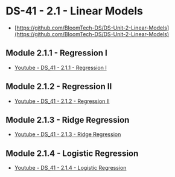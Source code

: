 #   DS-41 - 2.1 - Linear Models

- [https://github.com/BloomTech-DS/DS-Unit-2-Linear-Models](https://github.com/BloomTech-DS/DS-Unit-2-Linear-Models)

##   Module 2.1.1 - Regression I

-   [Youtube - DS_41 - 2.1.1 - Regression I](https://youtu.be/RamstjP1F68)

##   Module 2.1.2 - Regression II

-   [Youtube - DS_41 - 2.1.2 - Regression II](https://youtu.be/70Uqc-RQlgw)

##   Module 2.1.3 - Ridge Regression

-   [Youtube - DS_41 - 2.1.3 - Ridge Regression]()

##   Module 2.1.4 - Logistic Regression

-   [Youtube - DS_41 - 2.1.4 - Logistic Regression]()


